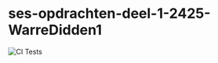 # ses-opdrachten-deel-1-2425-WarreDidden1
![CI Tests](https://github.com/KULeuven-Diepenbeek/ses-opdrachten-deel-1-2425-WarreDidden1/actions/workflows/ci.yml/badge.svg)